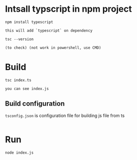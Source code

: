 # Intsall typscript in npm project
```
npm install typescript
```
    this will add `typescript` on dependency
```
tsc --version
``` 
    (to check) (not work in powershell, use CMD)

# Build
```
tsc index.ts
```
    you can see index.js

## Build configuration

`tsconfig.json` is configuration file for building js file from ts

```
```

# Run

```
node index.js
```


